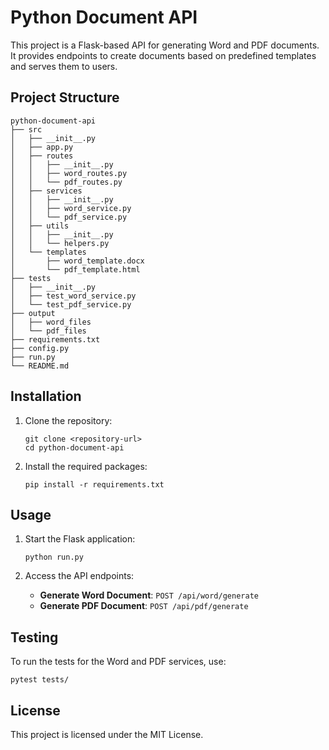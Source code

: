 # Python Document API

This project is a Flask-based API for generating Word and PDF documents. It provides endpoints to create documents based on predefined templates and serves them to users.

## Project Structure

```
python-document-api
├── src
│   ├── __init__.py
│   ├── app.py
│   ├── routes
│   │   ├── __init__.py
│   │   ├── word_routes.py
│   │   └── pdf_routes.py
│   ├── services
│   │   ├── __init__.py
│   │   ├── word_service.py
│   │   └── pdf_service.py
│   ├── utils
│   │   ├── __init__.py
│   │   └── helpers.py
│   └── templates
│       ├── word_template.docx
│       └── pdf_template.html
├── tests
│   ├── __init__.py
│   ├── test_word_service.py
│   └── test_pdf_service.py
├── output
│   ├── word_files
│   └── pdf_files
├── requirements.txt
├── config.py
├── run.py
└── README.md
```

## Installation

1. Clone the repository:
   ```
   git clone <repository-url>
   cd python-document-api
   ```

2. Install the required packages:
   ```
   pip install -r requirements.txt
   ```

## Usage

1. Start the Flask application:
   ```
   python run.py
   ```

2. Access the API endpoints:
   - **Generate Word Document**: `POST /api/word/generate`
   - **Generate PDF Document**: `POST /api/pdf/generate`

## Testing

To run the tests for the Word and PDF services, use:
```
pytest tests/
```

## License

This project is licensed under the MIT License.